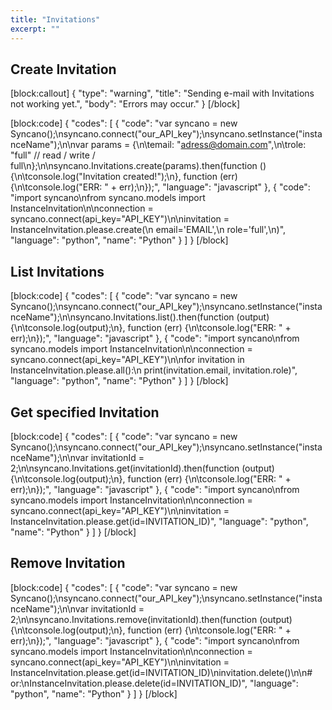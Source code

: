 ```yaml
---
title: "Invitations"
excerpt: ""
---
```

## Create Invitation
[block:callout]
{
  "type": "warning",
  "title": "Sending e-mail with Invitations not working yet.",
  "body": "Errors may occur."
}
[/block]

[block:code]
{
  "codes": [
    {
      "code": "var syncano = new Syncano();\nsyncano.connect(\"our_API_key\");\nsyncano.setInstance(\"instanceName\");\n\nvar params = {\n\temail: \"adress@domain.com\",\n\trole: \"full\" // read / write / full\n};\n\nsyncano.Invitations.create(params).then(function () {\n\tconsole.log(\"Invitation created!\");\n}, function (err) {\n\tconsole.log(\"ERR: \" + err);\n});",
      "language": "javascript"
    },
    {
      "code": "import syncano\nfrom syncano.models import InstanceInvitation\n\nconnection = syncano.connect(api_key=\"API_KEY\")\n\ninvitation = InstanceInvitation.please.create(\n    email='EMAIL',\n    role='full',\n)",
      "language": "python",
      "name": "Python"
    }
  ]
}
[/block]
## List Invitations
[block:code]
{
  "codes": [
    {
      "code": "var syncano = new Syncano();\nsyncano.connect(\"our_API_key\");\nsyncano.setInstance(\"instanceName\");\n\nsyncano.Invitations.list().then(function (output) {\n\tconsole.log(output);\n}, function (err) {\n\tconsole.log(\"ERR: \" + err);\n});",
      "language": "javascript"
    },
    {
      "code": "import syncano\nfrom syncano.models import InstanceInvitation\n\nconnection = syncano.connect(api_key=\"API_KEY\")\n\nfor invitation in InstanceInvitation.please.all():\n    print(invitation.email, invitation.role)",
      "language": "python",
      "name": "Python"
    }
  ]
}
[/block]
## Get specified Invitation
[block:code]
{
  "codes": [
    {
      "code": "var syncano = new Syncano();\nsyncano.connect(\"our_API_key\");\nsyncano.setInstance(\"instanceName\");\n\nvar invitationId = 2;\n\nsyncano.Invitations.get(invitationId).then(function (output) {\n\tconsole.log(output);\n}, function (err) {\n\tconsole.log(\"ERR: \" + err);\n});",
      "language": "javascript"
    },
    {
      "code": "import syncano\nfrom syncano.models import InstanceInvitation\n\nconnection = syncano.connect(api_key=\"API_KEY\")\n\ninvitation = InstanceInvitation.please.get(id=INVITATION_ID)",
      "language": "python",
      "name": "Python"
    }
  ]
}
[/block]
## Remove Invitation
[block:code]
{
  "codes": [
    {
      "code": "var syncano = new Syncano();\nsyncano.connect(\"our_API_key\");\nsyncano.setInstance(\"instanceName\");\n\nvar invitationId = 2;\n\nsyncano.Invitations.remove(invitationId).then(function (output) {\n\tconsole.log(output);\n}, function (err) {\n\tconsole.log(\"ERR: \" + err);\n});",
      "language": "javascript"
    },
    {
      "code": "import syncano\nfrom syncano.models import InstanceInvitation\n\nconnection = syncano.connect(api_key=\"API_KEY\")\n\ninvitation = InstanceInvitation.please.get(id=INVITATION_ID)\ninvitation.delete()\n\n# or:\nInstanceInvitation.please.delete(id=INVITATION_ID)",
      "language": "python",
      "name": "Python"
    }
  ]
}
[/block]